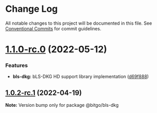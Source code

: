 # Change Log

All notable changes to this project will be documented in this file.
See [Conventional Commits](https://conventionalcommits.org) for commit guidelines.

# [1.1.0-rc.0](https://github.com/BitGo/BitGoJS/compare/@bitgo/bls-dkg@1.0.2...@bitgo/bls-dkg@1.1.0-rc.0) (2022-05-12)


### Features

* **bls-dkg:** bLS-DKG HD support library implementation ([d69f888](https://github.com/BitGo/BitGoJS/commit/d69f888b91d2462ce878d7ed1d185cdd314c15a1))





## [1.0.2-rc.1](https://github.com/BitGo/BitGoJS/compare/@bitgo/bls-dkg@1.0.2-rc.0...@bitgo/bls-dkg@1.0.2-rc.1) (2022-04-19)

**Note:** Version bump only for package @bitgo/bls-dkg
